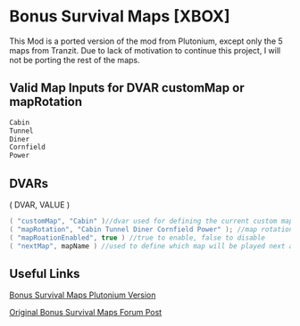 # Bonus Survival Maps [XBOX]

This Mod is a ported version of the mod from Plutonium, except only the 5 maps from Tranzit.
Due to lack of motivation to continue this project, I will not be porting the rest of the maps.

## Valid Map Inputs for DVAR customMap or mapRotation
```c
Cabin
Tunnel
Diner
Cornfield
Power
```

## DVARs
( DVAR, VALUE )
```c
( "customMap", "Cabin" )//dvar used for defining the current custom map
( "mapRotation", "Cabin Tunnel Diner Cornfield Power" ); //map rotation dvar if playing multiple maps//
( "mapRoationEnabled", true ) //true to enable, false to disable
( "nextMap", mapName ) //used to define which map will be played next after the game ends
```

## Useful Links

[Bonus Survival Maps Plutonium Version](https://github.com/JezuzLizard/Bonus-Survival-Maps-for-BO2/tree/master/Plutonium/storage)

[Original Bonus Survival Maps Forum Post](https://forum.plutonium.pw/topic/12377/release-zombies-bonus-survival-maps-3-0-updated-january-2022)